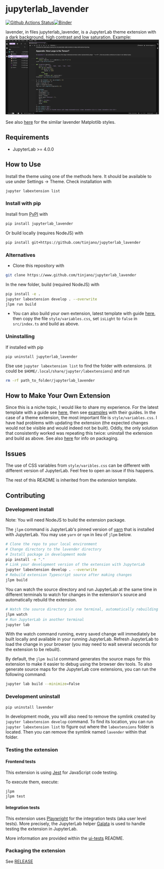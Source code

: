 # jupyterlab_lavender

[![Github Actions Status](https://github.com/tinjano/jupyterlab_lavender/workflows/Build/badge.svg)](https://github.com/tinjano/jupyterlab_lavender/actions/workflows/build.yml)[![Binder](https://mybinder.org/badge_logo.svg)](https://mybinder.org/v2/gh/tinjano/jupyterlab_lavender/main?urlpath=lab)

lavender, in files jupyterlab_lavender, is a JupyterLab theme extension
with a dark background, high contrast and low saturation. Example:
![](screenshots/screenshot-main.png)

See also [here](https://www.github.com/tinjano/matplotlibrc)
for the similar lavender Matplotlib styles.

## Requirements

- JupyterLab >= 4.0.0

## How to Use
Install the theme using one of the methods here. It should be
available to use under Settings -> Theme. Check installation
with 

```bash
jupyter labextension list
```

### Install with pip
Install from [PyPI](https://pypi.org/project/jupyterlab-lavender/) with

```bash
pip install jupyterlab_lavender
```

Or build locally (requires NodeJS) with

```bash
pip install git+https://github.com/tinjano/jupyterlab_lavender
```

### Alternatives
- Clone this repository with

```bash
git clone https://www.github.com/tinjano/jupyterlab_lavender
```

In the new folder, build (required NodeJS) with

```bash
pip install -e .
jupyter labextension develop . --overwrite
jlpm run build
```

- You can also build your own extension, latest
template with guide [here](https://github.com/jupyterlab/extension-template),
then copy the file `style/variables.css`, set `isLight` to `false` in `src/index.ts`
and build as above.

### Uninstalling
If installed with pip

```
pip uninstall jupyterlab_lavender
```

Else use `jupyter labextension list` to find the folder with extensions.
(it could be `$HOME/.local/share/jupyter/labextensions`) and run

```bash
rm -rf path_to_folder/jupyterlab_lavender
```

## How to Make Your Own Extension
Since this is a niche topic, I would like to share my experience.
For the latest template with a guide see [here](https://github.com/jupyterlab/extension-template),
then see [examples](https://github.com/jupyterlab/extension-examples) with their guides.
In the case of a theme extension, the most important file is `style/variables.css`.
I have had problems with updating the extension (the
expected changes would not be visible and would indeed not be built). 
Oddly, the only solution that consistently worked was repeating this twice:
uninstall the extension and build as above. See also
[here](https://jupyterlab.readthedocs.io/en/stable/extension/extension_tutorial.html#packaging-your-extension)
for info on packaging.

## Issues
The use of CSS variables from `style/varibles.css` can be different
with different version of JupyterLab. Feel free to open an issue if
this happens.

The rest of this README is inherited from the extension template.

## Contributing

### Development install

Note: You will need NodeJS to build the extension package.

The `jlpm` command is JupyterLab's pinned version of
[yarn](https://yarnpkg.com/) that is installed with JupyterLab. You may use
`yarn` or `npm` in lieu of `jlpm` below.

```bash
# Clone the repo to your local environment
# Change directory to the lavender directory
# Install package in development mode
pip install -e "."
# Link your development version of the extension with JupyterLab
jupyter labextension develop . --overwrite
# Rebuild extension Typescript source after making changes
jlpm build
```

You can watch the source directory and run JupyterLab at the same time in different terminals to watch for changes in the extension's source and automatically rebuild the extension.

```bash
# Watch the source directory in one terminal, automatically rebuilding when needed
jlpm watch
# Run JupyterLab in another terminal
jupyter lab
```

With the watch command running, every saved change will immediately be built locally and available in your running JupyterLab. Refresh JupyterLab to load the change in your browser (you may need to wait several seconds for the extension to be rebuilt).

By default, the `jlpm build` command generates the source maps for this extension to make it easier to debug using the browser dev tools. To also generate source maps for the JupyterLab core extensions, you can run the following command:

```bash
jupyter lab build --minimize=False
```

### Development uninstall

```bash
pip uninstall lavender
```

In development mode, you will also need to remove the symlink created by `jupyter labextension develop`
command. To find its location, you can run `jupyter labextension list` to figure out where the `labextensions`
folder is located. Then you can remove the symlink named `lavender` within that folder.

### Testing the extension

#### Frontend tests

This extension is using [Jest](https://jestjs.io/) for JavaScript code testing.

To execute them, execute:

```sh
jlpm
jlpm test
```

#### Integration tests

This extension uses [Playwright](https://playwright.dev/docs/intro) for the integration tests (aka user level tests).
More precisely, the JupyterLab helper [Galata](https://github.com/jupyterlab/jupyterlab/tree/master/galata) is used to handle testing the extension in JupyterLab.

More information are provided within the [ui-tests](./ui-tests/README.md) README.

### Packaging the extension

See [RELEASE](RELEASE.md)
